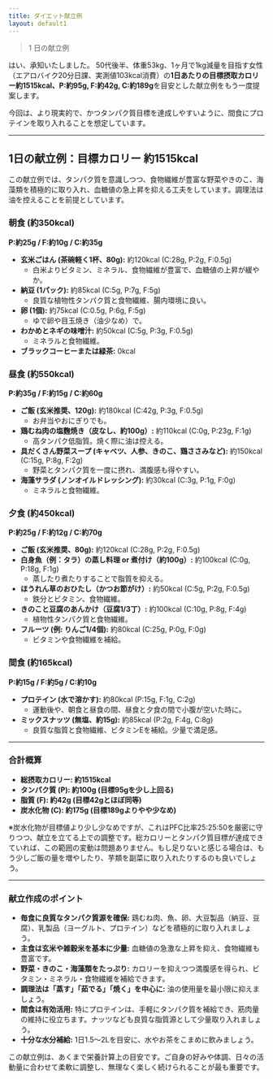 ```yaml
---
title: ダイエット献立例
layout: default1
---
```

> 1 日の献立例

はい、承知いたしました。
50代後半、体重53kg、1ヶ月で1kg減量を目指す女性（エアロバイク20分日課、実測値103kcal消費）の**1日あたりの目標摂取カロリー約1515kcal、P:約95g, F:約42g, C:約189g**を目安とした献立例をもう一度提案します。

今回は、より現実的で、かつタンパク質目標を達成しやすいように、間食にプロテインを取り入れることを想定しています。

---

## 1日の献立例：目標カロリー 約1515kcal

この献立例では、タンパク質を意識しつつ、食物繊維が豊富な野菜やきのこ、海藻類を積極的に取り入れ、血糖値の急上昇を抑える工夫をしています。調理法は油を控えることを前提としています。

### 朝食 (約350kcal)
**P:約25g / F:約10g / C:約35g**

* **玄米ごはん (茶碗軽く1杯、80g):** 約120kcal (C:28g, P:2g, F:0.5g)
    * 白米よりビタミン、ミネラル、食物繊維が豊富で、血糖値の上昇が緩やか。
* **納豆 (1パック):** 約85kcal (C:5g, P:7g, F:5g)
    * 良質な植物性タンパク質と食物繊維、腸内環境に良い。
* **卵 (1個):** 約75kcal (C:0.5g, P:6g, F:5g)
    * ゆで卵や目玉焼き（油少なめ）で。
* **わかめとネギの味噌汁:** 約50kcal (C:5g, P:3g, F:0.5g)
    * ミネラルと食物繊維。
* **ブラックコーヒーまたは緑茶:** 0kcal

### 昼食 (約550kcal)
**P:約35g / F:約15g / C:約60g**

* **ご飯 (玄米推奨、120g):** 約180kcal (C:42g, P:3g, F:0.5g)
    * お弁当やおにぎりでも。
* **鶏むね肉の塩麴焼き（皮なし、約100g）:** 約110kcal (C:0g, P:23g, F:1g)
    * 高タンパク低脂質。焼く際に油は控える。
* **具だくさん野菜スープ (キャベツ、人参、きのこ、鶏ささみなど):** 約150kcal (C:15g, P:8g, F:2g)
    * 野菜とタンパク質を一度に摂れ、満腹感も得やすい。
* **海藻サラダ (ノンオイルドレッシング):** 約30kcal (C:3g, P:1g, F:0g)
    * ミネラルと食物繊維。

### 夕食 (約450kcal)
**P:約25g / F:約12g / C:約70g**

* **ご飯 (玄米推奨、80g):** 約120kcal (C:28g, P:2g, F:0.5g)
* **白身魚（例：タラ）の蒸し料理 or 煮付け（約100g）:** 約100kcal (C:0g, P:18g, F:1g)
    * 蒸したり煮たりすることで脂質を抑える。
* **ほうれん草のおひたし（かつお節がけ）:** 約50kcal (C:5g, P:2g, F:0.5g)
    * 鉄分とビタミン、食物繊維。
* **きのこと豆腐のあんかけ（豆腐1/3丁）:** 約100kcal (C:10g, P:8g, F:4g)
    * 植物性タンパク質と食物繊維。
* **フルーツ (例: りんご1/4個):** 約80kcal (C:25g, P:0g, F:0g)
    * ビタミンや食物繊維を補給。

### 間食 (約165kcal)
**P:約15g / F:約5g / C:約10g**

* **プロテイン (水で溶かす):** 約80kcal (P:15g, F:1g, C:2g)
    * 運動後や、朝食と昼食の間、昼食と夕食の間で小腹が空いた時に。
* **ミックスナッツ (無塩、約15g):** 約85kcal (P:2g, F:4g, C:8g)
    * 良質な脂質と食物繊維、ビタミンEを補給。少量で満足感。

---

### 合計概算

* **総摂取カロリー: 約1515kcal**
* **タンパク質 (P): 約100g (目標95gを少し上回る)**
* **脂質 (F): 約42g (目標42gとほぼ同等)**
* **炭水化物 (C): 約175g (目標189gよりやや少なめ)**

※炭水化物が目標値より少し少なめですが、これはPFC比率25:25:50を厳密に守りつつ、献立を立てる上での調整です。総カロリーとタンパク質目標が達成できていれば、この範囲の変動は問題ありません。もし足りないと感じる場合は、もう少しご飯の量を増やしたり、芋類を副菜に取り入れたりするのも良いでしょう。

---

### 献立作成のポイント

* **毎食に良質なタンパク質源を確保:** 鶏むね肉、魚、卵、大豆製品（納豆、豆腐）、乳製品（ヨーグルト、プロテイン）などを積極的に取り入れましょう。
* **主食は玄米や雑穀米を基本に少量:** 血糖値の急激な上昇を抑え、食物繊維も豊富です。
* **野菜・きのこ・海藻類をたっぷり:** カロリーを抑えつつ満腹感を得られ、ビタミン・ミネラル・食物繊維を補給できます。
* **調理法は「蒸す」「茹でる」「焼く」を中心に:** 油の使用量を最小限に抑えましょう。
* **間食は有効活用:** 特にプロテインは、手軽にタンパク質を補給でき、筋肉量の維持に役立ちます。ナッツなども良質な脂質源として少量取り入れましょう。
* **十分な水分補給:** 1日1.5〜2Lを目安に、水やお茶をこまめに飲みましょう。

この献立例は、あくまで栄養計算上の目安です。ご自身の好みや体調、日々の活動量に合わせて柔軟に調整し、無理なく楽しく続けられることが最も重要です。
